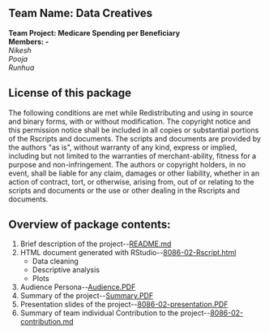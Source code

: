 ## Team Name: Data Creatives
**Team Project: Medicare Spending per Beneficiary**  
**Members: -**  
_Nikesh_  
_Pooja_  
_Runhua_  

## License of this package
The following conditions are met while Redistributing and using in source and binary forms, with or without modification. 
The copyright notice and this permission notice shall be included in all copies or substantial portions of the Rscripts and documents. The scripts and documents are provided by the authors "as is", without warranty of any kind, express or implied, including but not limited to the warranties of merchant-ability, fitness for a purpose and non-infringement.  The authors or copyright holders, in no event, shall be liable for any claim, damages or other liability, whether in an action of contract, tort, or otherwise, arising from, out of  or relating to the scripts and documents or the use or other dealing in the Rscripts and documents.

## Overview of package contents:
1. Brief description of the project--[README.md](https://github.com/vnikesh/8086-002---Project/blob/master/Deliverable/Git%20Repository/README.md)
2. HTML document generated with RStudio--[8086-02-Rscript.html](https://github.com/vnikesh/8086-002---Project/blob/master/Deliverable/Git%20Repository/8086-02-Rscript.html)
   * Data cleaning
   * Descriptive analysis 
   * Plots
3. Audience Persona--[Audience.PDF](https://github.com/vnikesh/8086-002---Project/blob/master/Deliverable/Git%20Repository/Audience%20Persona.pdf)
4. Summary of the project--[Summary.PDF](https://github.com/vnikesh/8086-002---Project/blob/master/Deliverable/Git%20Repository/Summary.pdf)
5. Presentation slides of the project--[8086-02-presentation.PDF](https://github.com/vnikesh/8086-002---Project/blob/master/Deliverable/Git%20Repository/8086-02-presentation.pdf)
6. Summary of team individual Contribution to the project--[8086-02-contribution.md](https://github.com/vnikesh/8086-002---Project/blob/master/Deliverable/Git%20Repository/Contribution.md)
